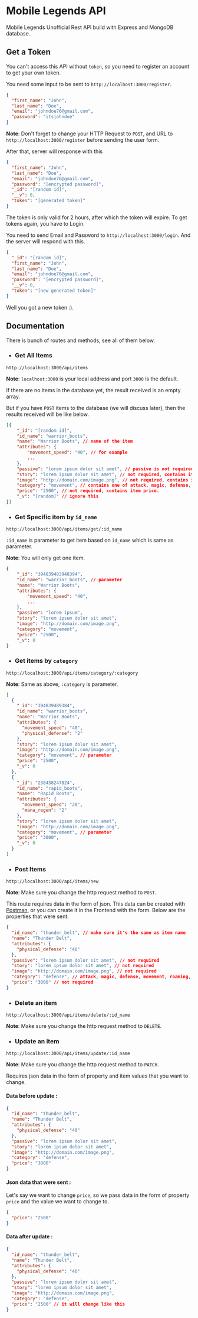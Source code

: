 # Mobile Legends API

Mobile Legends Unofficial Rest API build with Express and MongoDB database.

## Get a Token

You can't access this API without `token`, so you need to register an account to get your own token.

You need some input to be sent to `http://localhost:3000/register`.

```json
{
  "first_name": "John",
  "last_name": "Doe",
  "email": "johndoe76@gmail.com",
  "password": "itsjohndoe"
}
```

**Note**: Don't forget to change your HTTP Request to `POST`, and URL to `http://localhost:3000/register` before sending the user form.

After that, server will response with this

```json
{
  "first_name": "John",
  "last_name": "Doe",
  "email": "johndoe76@gmail.com",
  "password": "[encrypted password]",
  "_id": "[random id]",
  "__v": 0,
  "token": "[generated token]"
}
```

The token is only valid for 2 hours, after which the token will expire. To get tokens again, you have to Login.

You need to send Email and Password to `http://localhost:3000/login`. And the server will respond with this.

```json
{
  "_id": "[random id]",
  "first_name": "John",
  "last_name": "Doe",
  "email": "johndoe76@gmail.com",
  "password": "[encrypted password]",
  "__v": 0,
  "token": "[new generated token]"
}
```

Well you got a new token :).

## Documentation

There is bunch of routes and methods, see all of them below.

- ### Get All Items

```
http://localhost:3000/api/items
```

**Note**: `localhost:3000` is your local address and port `3000` is the default.

If there are no items in the database yet, the result received is an empty array.

But if you have `POST` items to the database (we will discuss later), then the results received will be like below.

```json
[{
    "_id": "[random id]",
    "id_name": "warrior_boots",
    "name": "Warrior Boots", // name of the item
    "attributes": {
        "movement_speed": "40", // for example
        ...
    },
    "passive": "lorem ipsum dolor sit amet", // passive is not required, so you will see items without passive property
    "story": "lorem ipsum dolor sit amet", // not required, contains items story
    "image": "http://domain.com/image.png", // not required, contains image urls
    "category": "movement", // contains one of attack, magic, defense, movement, roaming, jungle.
    "price": "2500", // not required, contains item price.
    "_v": "[random]" // ignore this
}]
```

- ### Get Specific item by `id_name`

```
http://localhost:3000/api/items/get/:id_name
```

`:id_name` is parameter to get item based on `id_name` which is same as parameter.

**Note**: You will only get one item.

```json
{
    "_id": "394839483948394",
    "id_name": "warrior_boots", // parameter
    "name": "Warrior Boots",
    "attributes": {
        "movement_speed": "40",
        ...
    },
    "passive": "lorem ipsum",
    "story": "lorem ipsum dolor sit amet",
    "image": "http://domain.com/image.png",
    "category": "movement",
    "price": "2500",
    "_v": 0
}
```

- ### Get items by `category`

```
http://localhost:3000/api/items/category/:category
```

**Note**: Same as above, `:category` is parameter.

```json
[
  {
    "_id": "394839489384",
    "id_name": "warrior_boots",
    "name": "Warrior Boots",
    "attributes": {
      "movement_speed": "40",
      "physical_defense": "2"
    },
    "story": "lorem ipsum dolor sit amet",
    "image": "http://domain.com/image.png",
    "category": "movement", // parameter
    "price": "2500",
    "_v": 0
  },
  {
    "_id": "238438247824",
    "id_name": "rapid_boots",
    "name": "Rapid Boots",
    "attributes": {
      "movement_speed": "20",
      "mana_regen": "2"
    },
    "story": "lorem ipsum dolor sit amet",
    "image": "http://domain.com/image.png",
    "category": "movement", // parameter
    "price": "3000",
    "_v": 0
  }
]
```

- ### Post Items

```
http://localhost:3000/api/items/new
```

**Note**: Make sure you change the http request method to `POST`.

This route requires data in the form of json. This data can be created with [Postman](https://postman.com), or you can create it in the Frontend with the form. Below are the properties that were sent.

```json
{
  "id_name": "thunder_belt", // make sure it's the same as item name
  "name": "Thunder Belt",
  "attributes": {
    "physical_defense": "40"
  },
  "passive": "lorem ipsum dolor sit amet", // not required
  "story": "lorem ipsum dolor sit amet", // not required
  "image": "http://domain.com/image.png", // not required
  "category": "defense", // attack, magic, defense, movement, roaming, jungle
  "price": "3000" // not required
}
```

- ### Delete an item

```
http://localhost:3000/api/items/delete/:id_name
```

**Note**: Make sure you change the http request method to `DELETE`.

- ### Update an item

```
http://localhost:3000/api/items/update/:id_name
```

**Note**: Make sure you change the http request method to `PATCH`.

Requires json data in the form of property and item values ​​that you want to change.

#### Data before update :

```json
{
  "id_name": "thunder_belt",
  "name": "Thunder Belt",
  "attributes": {
    "physical_defense": "40"
  },
  "passive": "lorem ipsum dolor sit amet",
  "story": "lorem ipsum dolor sit amet",
  "image": "http://domain.com/image.png",
  "category": "defense",
  "price": "3000"
}
```

#### Json data that were sent :

Let's say we want to change `price`, so we pass data in the form of property `price` and the value we want to change to.

```json
{
  "price": "2500"
}
```

#### Data after update :

```json
{
  "id_name": "thunder_belt",
  "name": "Thunder Belt",
  "attributes": {
    "physical_defense": "40"
  },
  "passive": "lorem ipsum dolor sit amet",
  "story": "lorem ipsum dolor sit amet",
  "image": "http://domain.com/image.png",
  "category": "defense",
  "price": "2500" // it will change like this
}
```

